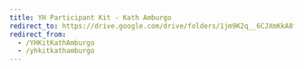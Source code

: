 ```yaml
---
title: YH Participant Kit - Kath Amburgo
redirect_to: https://drive.google.com/drive/folders/1jm9K2q__6CJXmKkA8fgJ-AQ99jzk7juY?usp=sharing
redirect_from: 
  - /YHKitKathAmburgo
  - /yhkitkathamburgo
---
```

